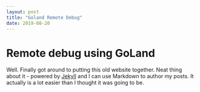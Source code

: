 ```yaml
---
layout: post
title: "Goland Remote Debug"
date: 2019-08-20
---
```



# Remote debug using GoLand

Well. Finally got around to putting this old website together. Neat thing about it - 
powered by [Jekyll](http://jekyllrb.com) and I can use Markdown to author my posts. It 
actually is a lot easier than I thought it was going to be.
